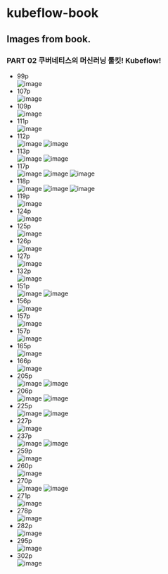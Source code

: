 # kubeflow-book



## Images from book.


### PART 02 쿠버네티스의 머신러닝 툴킷! Kubeflow!
- 99p  
![image](http://kubeflow.zipsacoding.com/kubeflow/99p-1.png) 
- 107p  
![image](http://kubeflow.zipsacoding.com/kubeflow/107p-1.png) 
- 109p  
![image](http://kubeflow.zipsacoding.com/kubeflow/109p-1.png) 
- 111p  
![image](http://kubeflow.zipsacoding.com/kubeflow/111p-1.png) 
- 112p  
![image](http://kubeflow.zipsacoding.com/kubeflow/112p-1.png) 
![image](http://kubeflow.zipsacoding.com/kubeflow/112p-2.png) 
- 113p  
![image](http://kubeflow.zipsacoding.com/kubeflow/113p-1.png) 
![image](http://kubeflow.zipsacoding.com/kubeflow/113p-2.png) 
- 117p  
![image](http://kubeflow.zipsacoding.com/kubeflow/117p-1.png) 
![image](http://kubeflow.zipsacoding.com/kubeflow/117p-2.png) 
![image](http://kubeflow.zipsacoding.com/kubeflow/117p-3.png) 
- 118p  
![image](http://kubeflow.zipsacoding.com/kubeflow/118p-1.png) 
![image](http://kubeflow.zipsacoding.com/kubeflow/118p-2.png) 
![image](http://kubeflow.zipsacoding.com/kubeflow/118p-3.png) 
- 119p  
![image](http://kubeflow.zipsacoding.com/kubeflow/119p-1.png) 
- 124p  
![image](http://kubeflow.zipsacoding.com/kubeflow/124p-1.png) 
- 125p  
![image](http://kubeflow.zipsacoding.com/kubeflow/125p-1.png) 
- 126p  
![image](http://kubeflow.zipsacoding.com/kubeflow/126p-1.png) 
- 127p  
![image](http://kubeflow.zipsacoding.com/kubeflow/127p-1.png) 
- 132p  
![image](http://kubeflow.zipsacoding.com/kubeflow/132p-1.png) 
- 151p  
![image](http://kubeflow.zipsacoding.com/kubeflow/151p-1.png) 
![image](http://kubeflow.zipsacoding.com/kubeflow/151p-2.png) 
- 156p  
![image](http://kubeflow.zipsacoding.com/kubeflow/156p-1.png) 
- 157p  
![image](http://kubeflow.zipsacoding.com/kubeflow/157p-1.png) 
- 157p  
![image](http://kubeflow.zipsacoding.com/kubeflow/157p-1.png) 
- 165p  
![image](http://kubeflow.zipsacoding.com/kubeflow/165p-1.png) 
- 166p  
![image](http://kubeflow.zipsacoding.com/kubeflow/166p-1.png) 
- 205p  
![image](http://kubeflow.zipsacoding.com/kubeflow/205p-1.png) 
![image](http://kubeflow.zipsacoding.com/kubeflow/205p-2.png) 
- 206p  
![image](http://kubeflow.zipsacoding.com/kubeflow/206p-1.png) 
![image](http://kubeflow.zipsacoding.com/kubeflow/206p-2.png) 
- 225p  
![image](http://kubeflow.zipsacoding.com/kubeflow/225p-1.png) 
![image](http://kubeflow.zipsacoding.com/kubeflow/225p-2.png) 
- 227p  
![image](http://kubeflow.zipsacoding.com/kubeflow/227p-1.png) 
- 237p  
![image](http://kubeflow.zipsacoding.com/kubeflow/237p-1.png) 
![image](http://kubeflow.zipsacoding.com/kubeflow/237p-2.png) 
- 259p  
![image](http://kubeflow.zipsacoding.com/kubeflow/259p-1.png) 
- 260p  
![image](http://kubeflow.zipsacoding.com/kubeflow/260p-1.png) 
- 270p  
![image](http://kubeflow.zipsacoding.com/kubeflow/270p-1.png) 
![image](http://kubeflow.zipsacoding.com/kubeflow/270p-2.png) 
- 271p  
![image](http://kubeflow.zipsacoding.com/kubeflow/271p-1.png) 
- 278p  
![image](http://kubeflow.zipsacoding.com/kubeflow/278p-1.png) 
- 282p  
![image](http://kubeflow.zipsacoding.com/kubeflow/282p-1.png) 
- 295p  
![image](http://kubeflow.zipsacoding.com/kubeflow/295p-1.png) 
- 302p  
![image](http://kubeflow.zipsacoding.com/kubeflow/302p-1.png) 




